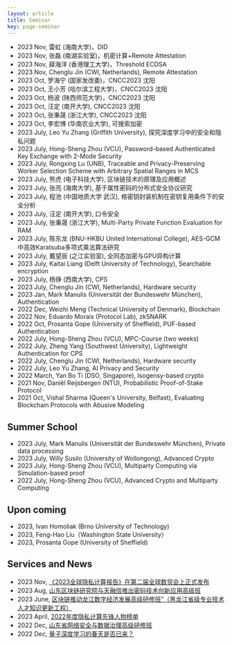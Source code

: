 ```yaml
---
layout: article
title: Seminar
key: page-seminar
---
```

- 2023 Nov, 雷虹 (海南大学)，DID 
- 2023 Nov, 张磊 (南湖实验室)，机密计算+Remote Attestation 
- 2023 Nov, 薛海洋 (香港理工大学)，Threshold ECDSA
- 2023 Nov, Chenglu Jin (CWI, Netherlands), Remote Attestation 
- 2023 Oct, 罗海宁 (国家发改委)，CNCC2023 沈阳 
- 2023 Oct, 王小芳 (哈尔滨工程大学)，CNCC2023 沈阳 
- 2023 Oct, 杨波 (陕西师范大学)，CNCC2023 沈阳 
- 2023 Oct, 汪定 (南开大学), CNCC2023 沈阳 
- 2023 Oct, 张秉晟 (浙江大学), CNCC2023 沈阳
- 2023 Oct, 李宏博 (华南农业大学), 可搜索加密 
- 2023 July, Leo Yu Zhang (Griffith University), 探究深度学习中的安全和隐私问题  
- 2023 July, Hong-Sheng Zhou (VCU), Password-based Authenticated Key Exchange with 2-Mode Security  
- 2023 July, Rongxing Lu (UNB), Traceable and Privacy-Preserving Worker Selection Scheme with Arbitrary Spatial Ranges in MCS   
- 2023 July, 熊虎 (电子科技大学), 区块链技术的原理及应用概述  
- 2023 July, 张亮 (海南大学), 基于属性密码的分布式安全协议研究  
- 2023 July, 程池 (中国地质大学 武汉), 格密钥封装机制在密钥复用条件下的安全分析  
- 2023 July, 汪定 (南开大学), 口令安全  
- 2023 July, 张秉晟 (浙江大学), Multi-Party Private Function Evaluation for RAM    
- 2023 July, 陈东龙 (BNU-HKBU United International College), AES-GCM中高效Karatsuba多项式乘法算法研究  
- 2023 July, 戴望辰 (之江实验室), 全同态加密与GPU异构计算  
- 2023 July, Kaitai Liang (Delft University of Technology), Searchable encryption
- 2023 July, 杨铮 (西南大学), CPS  
- 2023 July, Chenglu Jin (CWI, Netherlands), Hardware security 
- 2023 Jan, Mark Manulis (Universität der Bundeswehr München), Authentication  
- 2022 Dec, Weizhi Meng (Technical University of Denmark), Blockchain  
- 2022 Nov, Eduardo Morais (Protocol Lab), zkSNARK  
- 2022 Oct, Prosanta Gope (University of Sheffield), PUF-based Authentication  
- 2022 July, Hong-Sheng Zhou (VCU), MPC-Course (two weeks)  
- 2022 July, Zheng Yang (Southwest University), Lightweight Authentication for CPS  
- 2022 July, Chenglu Jin (CWI, Netherlands), Hardware security  
- 2022 July, Leo Yu Zhang, AI Privacy and Security  
- 2022 March, Yan Bo Ti (DSO, Singapore), Isogensy-based crypto  
- 2021 Nov, Daniël Reijsbergen (NTU), Probabilistic Proof-of-Stake Protocol  
- 2021 Oct, Vishal Sharma (Queen's University, Belfast),  Evaluating Blockchain Protocols with Abusive Modeling  

## Summer School

- 2023 July, Mark Manulis (Universität der Bundeswehr München), Private data processing
- 2023 July, Willy Susilo (University of Wollongong), Advanced Crypto 
- 2023 July, Hong-Sheng Zhou (VCU), Multiparty Computing via Simulation-based proof   
- 2022 July, Hong-Sheng Zhou (VCU), Advanced Crypto and Multiparty Computing

## Upon coming
- 2023, Ivan Homoliak (Brno University of Technology)
- 2023, Feng-Hao Liu（Washington State University）
- 2023, Prosanta Gope (University of Sheffield)


## Services and News
- 2023 Nov, [《2023全球隐私计算报告》在第二届全球数贸会上正式发布](https://mp.weixin.qq.com/s/gSo7yRiRUUmn4XePf16l5w)
- 2023 Aug, [山东区块链研究院与天融信推出密码技术创新应用高级班](https://www.xckfsq.com/index/hzjl/27146.html)
- 2023 June, [区块链推动龙江数字经济发展高级研修班”（黑龙江省级专业技术人才知识更新工程）](http://heucfe.hrbeu.edu.cn/2023/0621/c976a310696/page.htm)
- 2023 April, [2022年度隐私计算先锋人物榜单](https://new.qq.com/rain/a/20230418A04WNJ00)
- 2022 Dec, [山东省网络安全与数据治理高级研修班](https://new.qq.com/rain/a/20221231A01L1100)
- 2022 Dec, [量子深度学习的春天是否已来？](https://maimai.cn/article/detail?fid=1765404737&efid=Qr86yD0D8Gx3eM3xpkFMCA)
